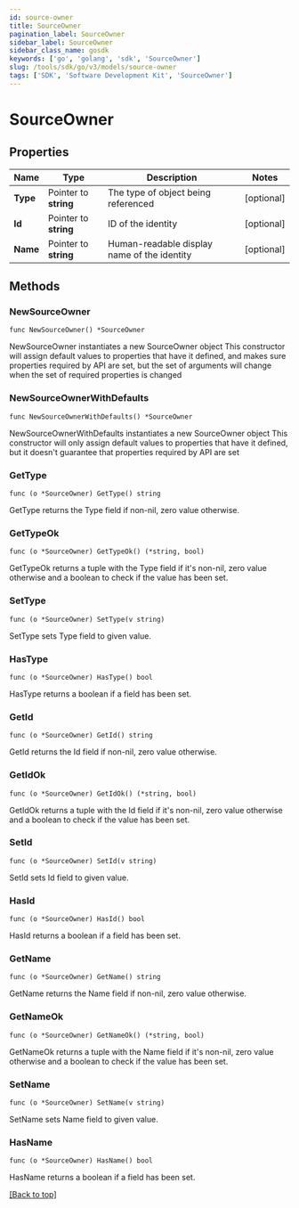 ```yaml
---
id: source-owner
title: SourceOwner
pagination_label: SourceOwner
sidebar_label: SourceOwner
sidebar_class_name: gosdk
keywords: ['go', 'golang', 'sdk', 'SourceOwner'] 
slug: /tools/sdk/go/v3/models/source-owner
tags: ['SDK', 'Software Development Kit', 'SourceOwner']
---
```


# SourceOwner

## Properties

Name | Type | Description | Notes
------------ | ------------- | ------------- | -------------
**Type** | Pointer to **string** | The type of object being referenced | [optional] 
**Id** | Pointer to **string** | ID of the identity | [optional] 
**Name** | Pointer to **string** | Human-readable display name of the identity | [optional] 

## Methods

### NewSourceOwner

`func NewSourceOwner() *SourceOwner`

NewSourceOwner instantiates a new SourceOwner object
This constructor will assign default values to properties that have it defined,
and makes sure properties required by API are set, but the set of arguments
will change when the set of required properties is changed

### NewSourceOwnerWithDefaults

`func NewSourceOwnerWithDefaults() *SourceOwner`

NewSourceOwnerWithDefaults instantiates a new SourceOwner object
This constructor will only assign default values to properties that have it defined,
but it doesn't guarantee that properties required by API are set

### GetType

`func (o *SourceOwner) GetType() string`

GetType returns the Type field if non-nil, zero value otherwise.

### GetTypeOk

`func (o *SourceOwner) GetTypeOk() (*string, bool)`

GetTypeOk returns a tuple with the Type field if it's non-nil, zero value otherwise
and a boolean to check if the value has been set.

### SetType

`func (o *SourceOwner) SetType(v string)`

SetType sets Type field to given value.

### HasType

`func (o *SourceOwner) HasType() bool`

HasType returns a boolean if a field has been set.

### GetId

`func (o *SourceOwner) GetId() string`

GetId returns the Id field if non-nil, zero value otherwise.

### GetIdOk

`func (o *SourceOwner) GetIdOk() (*string, bool)`

GetIdOk returns a tuple with the Id field if it's non-nil, zero value otherwise
and a boolean to check if the value has been set.

### SetId

`func (o *SourceOwner) SetId(v string)`

SetId sets Id field to given value.

### HasId

`func (o *SourceOwner) HasId() bool`

HasId returns a boolean if a field has been set.

### GetName

`func (o *SourceOwner) GetName() string`

GetName returns the Name field if non-nil, zero value otherwise.

### GetNameOk

`func (o *SourceOwner) GetNameOk() (*string, bool)`

GetNameOk returns a tuple with the Name field if it's non-nil, zero value otherwise
and a boolean to check if the value has been set.

### SetName

`func (o *SourceOwner) SetName(v string)`

SetName sets Name field to given value.

### HasName

`func (o *SourceOwner) HasName() bool`

HasName returns a boolean if a field has been set.


[[Back to top]](#) 


